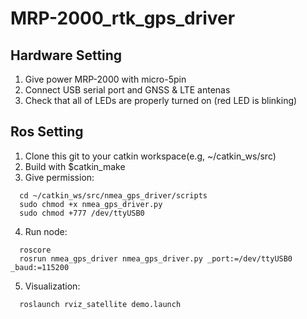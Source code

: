 # MRP-2000_rtk_gps_driver

## Hardware Setting
1. Give power MRP-2000 with micro-5pin
1. Connect USB serial port and GNSS & LTE antenas
2. Check that all of LEDs are properly turned on (red LED is blinking)

## Ros Setting
1. Clone this git to your catkin workspace(e.g, ~/catkin_ws/src)
2. Build with $catkin_make
3. Give permission:
~~~~
  cd ~/catkin_ws/src/nmea_gps_driver/scripts
  sudo chmod +x nmea_gps_driver.py
  sudo chmod +777 /dev/ttyUSB0
~~~~
4. Run node:
~~~~
  roscore
  rosrun nmea_gps_driver nmea_gps_driver.py _port:=/dev/ttyUSB0 _baud:=115200
~~~~
5. Visualization:
~~~~
  roslaunch rviz_satellite demo.launch
~~~~
